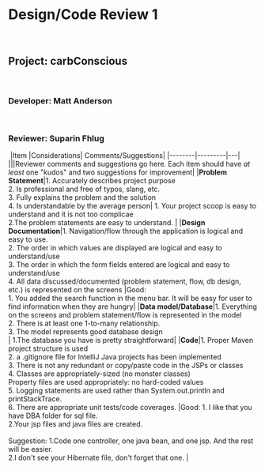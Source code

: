 # Design/Code Review 1
​
## Project: carbConscious
​
### Developer: Matt Anderson
​
### Reviewer: Suparin Fhlug
​
|Item |Considerations| Comments/Suggestions|
|--------|---------|---|
|||Reviewer comments and suggestions go here. Each item should have *at least* one "kudos" and two suggestions for improvement|
|**Problem Statement**|1. Accurately describes project purpose<br> 2. Is professional and free of typos, slang, etc.<br> 3. Fully explains the problem and the solution<br> 4. Is understandable by the average person|  1. Your project scoop is easy to understand and it is not too complicae<br>2.The problem statements are easy to understand. |
|**Design Documentation**|1. Navigation/flow through the application is logical and easy to use. <br>2. The order in which values are displayed are logical and easy to understand/use <br>3. The order in which the form fields entered are logical and easy to understand/use<br>4. All data discussed/documented (problem statement, flow, db design, etc.) is represented on the screens |Good: <br>1. You added the search function in the menu bar. It will be easy for user to find information when they are hungry|
|**Data model/Database**|1. Everything on the screens and problem statement/flow is represented in the model <br> 2. There is at least one 1-to-many relationship.<br> 3. The model represents good database design <br>| 1.The database you have is pretty straightforward|
|**Code**|1. Proper Maven project structure is used<br> 2. a .gitignore file for IntelliJ Java projects has been implemented <br> 3. There is not any redundant or copy/paste code in the JSPs or classes<br> 4. Classes are appropriately-sized (no monster classes)<br> Property files are used appropriately: no hard-coded values <br> 5. Logging statements are used rather than System.out.println and printStackTrace.<br> 6. There are appropriate unit tests/code coverages.  |Good: 1. I like that you have DBA folder for sql file.<br>2.Your jsp files and java files are created. <br><br>Suggestion: 1.Code one controller, one java bean, and one jsp. And the rest will be easier. <br>2.I don't see your Hibernate file, don't forget that one. |
  
​
